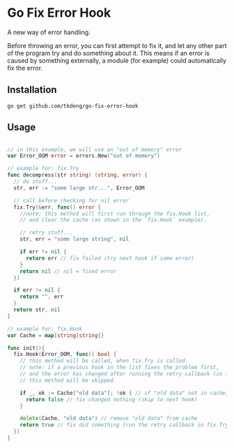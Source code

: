 # Go Fix Error Hook

A new way of error handling.

Before throwing an error, you can first attempt to fix it,
and let any other part of the program try and do something about it.
This means if an error is caused by something externally,
a module (for example) could automatically fix the error.

## Installation

```shell
go get github.com/tkdeng/go-fix-error-hook
```

## Usage

```go

// in this example, we will use an "out of memory" error
var Error_OOM error = errors.New("out of memory")

// example for: fix.Try
func decompress(str string) (string, error) {
  // do stuff...
  str, err := "some large str...", Error_OOM

  // call before checking for nil error
  fix.Try(&err, func() error {
    //note: this method will first run through the fix.Hook list,
    // and clear the cache (as shown in the `fix.Hook` example).

    // retry stuff...
    str, err = "some large string", nil

    if err != nil {
      return err // fix failed (try next hook if same error)
    }
    return nil // nil = fixed error
  })

  if err != nil {
    return "", err
  }
  return str, nil
}

// example for: fix.Hook
var Cache = map[string]string{}

func init(){
  fix.Hook(Error_OOM, func() bool {
    // this method will be called, when fix.Try is called.
    // note: if a previous hook in the list fixes the problem first,
    // and the error has changed after running the retry callback (in fix.Try),
    // this method will be skipped.

    if _, ok := Cache["old data"]; !ok { // if "old data" not in cache, return false
      return false // fix changed nothing (skip to next hook)
    }

    delete(Cache, "old data") // remove "old data" from cache
    return true // fix did something (run the retry callback in fix.Try)
  })
}

```
